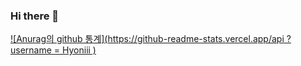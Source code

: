 ### Hi there 👋

<!--
**Hyoniii/Hyoniii** is a ✨ _special_ ✨ repository because its `README.md` (this file) appears on your GitHub profile.

Here are some ideas to get you started:

- 🔭 I’m currently working on ...
- 🌱 I’m currently learning ...
- 👯 I’m looking to collaborate on ...
- 🤔 I’m looking for help with ...
- 💬 Ask me about ...
- 📫 How to reach me: ...
- 😄 Pronouns: ...
- ⚡ Fun fact: ...
-->
[![Anurag의 github 통계](https://github-readme-stats.vercel.app/api ? username = Hyoniii )](https://github.com/anuraghazra/github-readme-stats)

